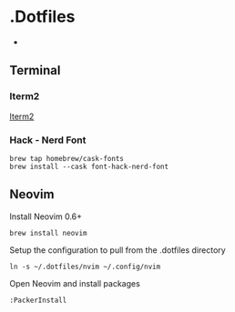 # .Dotfiles
-

## Terminal

### Iterm2

[Iterm2](https://iterm2.com/)

### Hack - Nerd Font

```
brew tap homebrew/cask-fonts
brew install --cask font-hack-nerd-font
```

## Neovim

Install Neovim 0.6+

```
brew install neovim
```

Setup the configuration to pull from the .dotfiles directory

```
ln -s ~/.dotfiles/nvim ~/.config/nvim
```

Open Neovim and install packages

```
:PackerInstall
```
